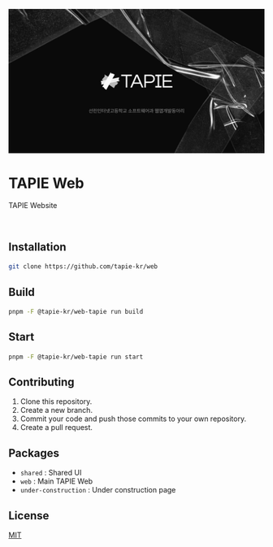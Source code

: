 ![Cover Image](https://github.com/tapie-kr/.github/blob/assets/cover.png)

# TAPIE Web

TAPIE Website

<br>

## Installation

```sh
git clone https://github.com/tapie-kr/web
```

## Build

```sh
pnpm -F @tapie-kr/web-tapie run build
```

## Start

```sh
pnpm -F @tapie-kr/web-tapie run start
```

## Contributing

1. Clone this repository.
2. Create a new branch.
3. Commit your code and push those commits to your own repository.
4. Create a pull request.

## Packages

- `shared` : Shared UI
- `web` : Main TAPIE Web
- `under-construction` : Under construction page

## License

[MIT](https://github.com/tapie-kr/web/blob/main/LICENSE)
